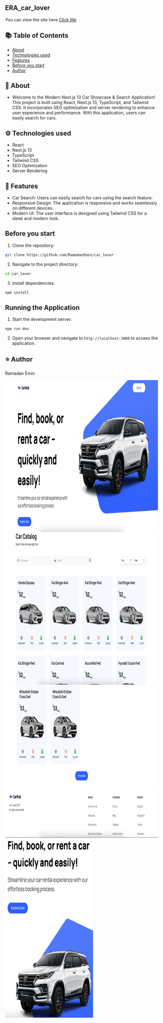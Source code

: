 ## ERA_car_lover

You can view the site here
[Click Me](https://car-lover.vercel.app/)


## :books: Table of Contents

- [About](#raised_hands-about)
- [Technologies used](#gear-technologies-used)
- [Features](#pushpin-features)
- [Before you start](#before-you-start)
- [Author](#star-author)

## :raised_hands: About
 - Welcome to the Modern Next.js 13 Car Showcase & Search Application! This project is built using React, Next.js 13, TypeScript, and Tailwind CSS. It incorporates SEO optimization and server rendering to enhance user experience and performance. With this application, users can easily search for cars.
   
## :gear: Technologies used
- React
- Next.js 13
- TypeScript
- Tailwind CSS
- SEO Optimization
- Server Rendering

## :pushpin: Features
- Car Search: Users can easily search for cars using the search feature.
- Responsive Design: The application is responsive and works seamlessly on different devices.
- Modern UI: The user interface is designed using Tailwind CSS for a sleek and modern look.

## Before you start
1. Clone the repository:

```bash
git clone https://github.com/RamadanEmin/car_lover
```

2. Navigate to the project directory:

```bash
cd car_lover
```

3. Install dependencies:

```bash
npm install
```

## Running the Application

1. Start the development server:

```bash
npm run dev
```

2. Open your browser and navigate to `http://localhost:3000` to access the application.

## :star: Author

Ramadan Emin

<img src="/images/pic1.png"  width= 800px height= 500px>
<img src="/images/pic2.png"  width= 800px height= 500px>
<img src="/images/pic3.png"  width= 800px height= 500px>
<img src="/images/pic4.png"  width= 290px height= 590px>